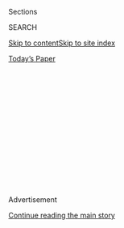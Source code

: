<div id="app">

<div>

<div>

<div>

<div class="NYTAppHideMasthead css-1q2w90k e1suatyy0">

<div class="section css-ui9rw0 e1suatyy2">

<div class="css-eph4ug er09x8g0">

<div class="css-6n7j50">

</div>

<span class="css-1dv1kvn">Sections</span>

<div class="css-10488qs">

<span class="css-1dv1kvn">SEARCH</span>

</div>

[Skip to content](#site-content)[Skip to site
index](#site-index)

</div>

<div class="css-10698na e1huz5gh0">

</div>

</div>

<div id="masthead-bar-one" class="section hasLinks css-15hmgas e1csuq9d3">

<div class="css-uqyvli e1csuq9d0">

</div>

<div class="css-1uqjmks e1csuq9d1">

</div>

<div class="css-9e9ivx">

[](https://myaccount.nytimes3xbfgragh.onion/auth/login?response_type=cookie&client_id=vi)

</div>

<div class="css-1bvtpon e1csuq9d2">

[Today’s
Paper](https://www.nytimes3xbfgragh.onion/section/todayspaper)

</div>

</div>

</div>

</div>

<div data-aria-hidden="false">

<div id="site-content" data-role="main">

<div>

<div class="css-1aor85t" style="opacity:0.000000001;z-index:-1;visibility:hidden">

<div class="css-1hqnpie">

<div class="css-epjblv">

<span class="css-17xtcya">[Opinion](/section/opinion)</span><span class="css-x15j1o">|</span><span class="css-fwqvlz">Beyond
‘White
Fragility’</span>

</div>

<div class="css-k008qs">

<div class="css-1iwv8en">

<span class="css-18z7m18"></span>

<div>

</div>

</div>

<span class="css-1n6z4y">https://nyti.ms/2CJnpCZ</span>

<div class="css-1705lsu">

<div class="css-4xjgmj">

<div class="css-4skfbu" data-role="toolbar" data-aria-label="Social Media Share buttons, Save button, and Comments Panel with current comment count" data-testid="share-tools">

  - 
  - 
  - 
  - 
    
    <div class="css-6n7j50">
    
    </div>

  - 
  - 

</div>

</div>

</div>

</div>

</div>

</div>

<div id="NYT_TOP_BANNER_REGION" class="css-13pd83m">

</div>

<div id="top-wrapper" class="css-1sy8kpn">

<div id="top-slug" class="css-l9onyx">

Advertisement

</div>

[Continue reading the main
story](#after-top)

<div class="ad top-wrapper" style="text-align:center;height:100%;display:block;min-height:250px">

<div id="top" class="place-ad" data-position="top" data-size-key="top">

</div>

</div>

<div id="after-top">

</div>

</div>

<div>

<div class="css-v5btjw etb61u70">

<div class="css-v05ibm etb61u71">

[Opinion](/section/opinion)

</div>

</div>

<div id="sponsor-wrapper" class="css-1hyfx7x">

<div id="sponsor-slug" class="css-19vbshk">

Supported by

</div>

[Continue reading the main
story](#after-sponsor)

<div id="sponsor" class="ad sponsor-wrapper" style="text-align:center;height:100%;display:block">

</div>

<div id="after-sponsor">

</div>

</div>

<div class="css-186x18t">

</div>

<div class="css-1vkm6nb ehdk2mb0">

# Beyond ‘White Fragility’

</div>

If you want to let freedom ring, hammer on economic injustice.

<div class="css-18e8msd">

<div class="css-vp77d3 epjyd6m0">

<div class="css-1p10dcb ey68jwv0" data-aria-hidden="true">

[![Jamelle
Bouie](https://static01.graylady3jvrrxbe.onion/images/2019/01/24/opinion/jamelle-bouie/jamelle-bouie-thumbLarge-v3.png
"Jamelle Bouie")](https://www.nytimes3xbfgragh.onion/column/jamelle-bouie)

</div>

<div class="css-1baulvz">

By [<span class="css-1baulvz last-byline" itemprop="name">Jamelle
Bouie</span>](https://www.nytimes3xbfgragh.onion/column/jamelle-bouie)

<div class="css-8atqhb">

Opinion Columnist

</div>

</div>

</div>

  - June 26,
    2020

  - 
    
    <div class="css-4xjgmj">
    
    <div class="css-d8bdto" data-role="toolbar" data-aria-label="Social Media Share buttons, Save button, and Comments Panel with current comment count" data-testid="share-tools">
    
      - 
      - 
      - 
      - 
        
        <div class="css-6n7j50">
        
        </div>
    
      - 
      - 
    
    </div>
    
    </div>

</div>

<div class="css-79elbk" data-testid="photoviewer-wrapper">

<div class="css-z3e15g" data-testid="photoviewer-wrapper-hidden">

</div>

<div class="css-1a48zt4 ehw59r15" data-testid="photoviewer-children">

![<span class="css-16f3y1r e13ogyst0" data-aria-hidden="true">People
protest the death of George Floyd and police brutality in New
York.</span><span class="css-cnj6d5 e1z0qqy90" itemprop="copyrightHolder"><span class="css-1ly73wi e1tej78p0">Credit...</span><span><span>Gabriela
Bhaskar for The New York
Times</span></span></span>](https://static01.graylady3jvrrxbe.onion/images/2020/06/29/opinion/29bouie_print1/merlin_173318319_f0cdd4ca-223e-411b-907a-b45f572ed61c-articleLarge.jpg?quality=75&auto=webp&disable=upscale)

</div>

</div>

</div>

<div class="section meteredContent css-1r7ky0e" name="articleBody" itemprop="articleBody">

<div class="css-1fanzo5 StoryBodyCompanionColumn">

<div class="css-53u6y8">

Since it emerged [seven years
ago](https://blacklivesmatter.com/herstory/) in response to the
acquittal of George Zimmerman in the shooting of Trayvon Martin, the
Black Lives Matter movement has produced a sea change in attitudes,
politics and
policy.

[In 2016](https://www.pewresearch.org/fact-tank/2016/07/08/how-americans-view-the-black-lives-matter-movement/),
43 percent of Americans supported Black Lives Matter and its claims
about the criminal justice system;
[now](https://www.pewsocialtrends.org/2020/06/12/amid-protests-majorities-across-racial-and-ethnic-groups-express-support-for-the-black-lives-matter-movement/),
it’s up to 67 percent, with 60 percent support among white Americans,
compared with 40 percent four years ago. Whereas Democratic politicians
once
[stumbled](https://www.npr.org/sections/itsallpolitics/2015/07/31/427851451/democratic-candidates-stumble-over-black-lives-matter-movement)
over the issue, now even Republicans are [falling over
themselves](https://www.theatlantic.com/politics/archive/2020/06/mitt-romney-black-lives-matter/612808/)
to say that “black lives matter.” And where the policy conversation was
formerly focused on body cameras and chokehold bans, now mainstream
outlets are debating and taking seriously calls to demilitarize and
[defund](https://www.brookings.edu/blog/fixgov/2020/06/19/what-does-defund-the-police-mean-and-does-it-have-merit/)
police departments or to
[abolish](https://www.nytimes3xbfgragh.onion/2020/06/12/opinion/sunday/floyd-abolish-defund-police.html)
them outright.

But the Black Lives Matter platform isn’t just about criminal justice.
From the start, activists have articulated a [broad, inclusive
vision](https://m4bl.org/policy-platforms/) for the entire country.
This, in fact, has been true of each of the nation’s major movements for
racial equality. Among black Americans and their Radical Republican
allies, Reconstruction — which was still ongoing as of 150 years ago —
was as much a fight to fundamentally reorder Southern economic life as
it was a struggle for political inclusion. The struggle against Jim
Crow, likewise, was also a struggle for economic equality and the
transformation of society.

“The black revolution is much more than a struggle for the rights of
Negroes,” the Rev. Martin Luther King Jr. wrote in “A Testament of
Hope”:

> It is forcing America to face all its interrelated flaws — racism,
> poverty, militarism and materialism. It is exposing evils that are
> rooted deeply in the whole structure of our society. It reveals
> systemic rather than superficial flaws and suggests that radical
> reconstruction of society itself is the real issue to be faced.

Our society was built on the racial segmentation of personhood. Some
people were full humans, guaranteed non-enslavement, secured from
expropriation and given the protection of law, and some people — blacks,
Natives and other nonwhites — were not. That unequal distribution of
personhood was an economic reality as well. It shaped your access to
employment and capital; determined whether you would be doomed to the
margins of labor or given access to its elevated ranks; marked who might
share in the bounty of capitalist production and who would most likely
be cast out as disposable.

</div>

</div>

<div class="css-1fanzo5 StoryBodyCompanionColumn">

<div class="css-53u6y8">

In our society, in other words, the fight for equal personhood can’t
help but also be a struggle for economic justice. And what we see, past
and present, is how that fight against the privileges and distinctions
of race can also lay the foundations for a broader assault on the
privileges and distinctions of class.

As soon as the Civil War came to a close, it was clear there could be no
actual freedom for the formerly enslaved without a fundamental
transformation of economic relations. “We must see that the freedman are
established on the soil, and that they may become proprietors,” Charles
Sumner, the Radical Republican senator from Massachusetts,
[wrote](https://www.google.com/books/edition/Black_Reconstruction_in_America/DmymDwAAQBAJ?hl=en&gbpv=1&dq=black%20reconstruction&pg=PA177&printsec=frontcover&bsq=%E2%80%9Cwe%20must%20see%20that%20the%20freedmen%E2%80%9D)
in March 1865. “The great plantations, which have been so many nurseries
of the rebellion, must be broken up, and the freedmen must have the
pieces.” Likewise,
[said](https://www.google.com/books/edition/Black_Reconstruction_in_America/DmymDwAAQBAJ?hl=en&gbpv=1&dq=black%20reconstruction&pg=PA176&printsec=frontcover&bsq=%E2%80%9Cspent%20in%20vain%E2%80%9D)
the Radical Republican congressman Thaddeus Stevens in September 1865,
“The whole fabric of Southern society must be changed, and never can
it be done if this opportunity is lost.” The foundations of their
institutions, he continued, “must be broken up and re-laid, or all of
our blood and treasure have been spent in vain.”

<div class="css-1q1hscp">

<div class="css-1xk4eoy">

<div id="JBO">

</div>

</div>

</div>

Presidential Reconstruction under Andrew Johnson, a Democrat, would
immediately undermine any means to this end, as he restored defeated
Confederates to citizenship and gave them free rein to impose laws, like
the Black Codes, which sought to reestablish the economic and social
conditions of slavery. But Republicans in Congress were eventually able
to wrest control of Reconstruction from the administration, and just as
importantly, black Americans were actively taking steps to secure their
political freedom against white reactionary opposition. Working through
the Union Army, postwar Union Leagues and the Republican Party, freed
and free blacks worked toward a common goal of political equality. And
once they secured something like it, they set out to try as much as
possible to affect that economic transformation.

“Public schools, hospitals, penitentiaries, and asylums for orphans and
the insane were established for the first time or received increased
funding,” the historian Eric Foner wrote in
“[Reconstruction](https://www.harpercollins.com/9780062354518/reconstruction-updated-edition/):
America’s Unfinished Revolution, 1863-1877.” “South Carolina funded
medical care for poor citizens, and Alabama provided free legal counsel
for indigent defendants.”

</div>

</div>

<div class="css-1fanzo5 StoryBodyCompanionColumn">

<div class="css-53u6y8">

For blacks and Radical Republicans, Reconstruction was an attempt to
secure political rights for the sake transforming the entire society.
And its end had as much to do with the reaction of property and capital
owners as it did with racist violence. “The bargain of 1876,” W.E.B. Du
Bois
[wrote](https://www.google.com/books/edition/Black_Reconstruction_in_America/IqDEhQtoYEkC?hl=en&gbpv=1&pg=PA563&printsec=frontcover&bsq=ceased)
in “Black Reconstruction in America,”

> was essentially an understanding by which the Federal Government
> ceased to sustain the right to vote of half of the laboring population
> of the South, and left capital as represented by the old planter
> class, the new Northern capitalist, and the capitalist that began to
> rise out of the poor whites, with a control of labor greater than in
> any modern industrial state in civilized lands.

Out of that, he continued, “has arisen in the South an exploitation of
labor unparalleled in modern times, with a government in which all
pretense at party alignment or regard for universal suffrage is given
up.”

Du Bois was writing in the 1930s. A quarter-century later, black
Americans in the South would launch a movement to unravel Jim Crow
repression and economic exploitation. And as that movement progressed
and notched victories against segregation, it became clear that the next
step was to build a coalition against the privileges of class, since the
two were inextricably tied together. The Memphis sanitation workers who
[asked](https://www.vox.com/identities/2018/2/12/17004552/mlk-memphis-sanitation-strike-poor-peoples-campaign)
Martin Luther King Jr. to support their strike in 1968 were black, set
against a white power structure in the city. Their oppression as black
Americans and subjugation as workers were tied together. Unraveling one
could not be accomplished without unraveling the other.

All of this relates back to the relationship between race and
capitalism. To end segregation — of housing, of schools, of workplaces —
is to undo one of the major ways in which labor is exploited, caste
established and the ideologies of racial hierarchy sustained. And that,
in turn, opens possibilities for new avenues of advancement. The old
labor slogan “[Negro and White, Unite and
Fight\!](https://www.press.uillinois.edu/books/catalog/26nmf7cc9780252066214.html)”
contains more than a little truth about the necessary conditions for
economic justice. That this unity is fairly rare in American history is
a testament to how often these movements have “either advocated,
capitulated before, or otherwise failed to oppose racism at one or more
critical junctures in their history,” as Robert L. Allen and Pamela P.
Allen note in their [1974
study](https://books.google.com/books/about/Reluctant_Reformers.html?id=Yfu_QgAACAAJ)
of racism and social reform movements.

Which brings us back to the present. The activists behind the Black
Lives Matter movement have always connected its aims to working-class,
egalitarian politics. The platform of the Movement for Black Lives, as
it is formally known, includes demands for universal health care,
affordable housing, living wage employment and access to education and
public transportation. Given the extent to which class shapes black
exposure to police violence — it is poor and working class black
Americans who are most likely to live in neighborhoods marked by
constant police surveillance — calls to defund and dismantle existing
police departments are a class demand like any other.

But while the movement can’t help but be about practical concerns, the
predominating discourse of belief and intention overshadows those
stakes: too much concern with “white fragility” and not enough with
wealth inequality. The challenge is to bridge the gap; to show new
supporters that there’s far more work to do than changing the way we
police; to channel their sympathy into a deeper understanding of the
problem at hand.

To put a final point of emphasis on the potential of the moment, I’ll
leave you with this. In a 1963 pamphlet called “[The American
Revolution](https://books.google.com/books/about/The_American_revolution.html?id=p2MOAQAAMAAJ):
Pages from a Negro Worker’s Notebook,” the activist and laborer James
Boggs argued for the revolutionary potential of the black struggle for
civil rights. “The strength of the Negro cause and its power to shake up
the social structure of the nation,” Boggs wrote, “comes from the fact
that in the Negro struggle all the questions of human rights and human
relationships are posed.” That is because it is a struggle for equality
“in production, in consumption, in the community, in the courts, in
the schools, in the universities, in transportation, in social activity,
in government, and indeed in every sphere of American life.”

</div>

</div>

<div class="css-1fanzo5 StoryBodyCompanionColumn">

<div class="css-53u6y8">

-----

</div>

</div>

<div class="css-79elbk" data-testid="photoviewer-wrapper">

<div class="css-z3e15g" data-testid="photoviewer-wrapper-hidden">

</div>

<div class="css-1a48zt4 ehw59r15" data-testid="photoviewer-children">

![<span class="css-16f3y1r e13ogyst0" data-aria-hidden="true">Flags and
flowers at a memorial for George Floyd in
Minneapolis.</span><span class="css-cnj6d5 e1z0qqy90" itemprop="copyrightHolder"><span class="css-1ly73wi e1tej78p0">Credit...</span><span>Alyssa
Schukar for The New York
Times</span></span>](https://static01.graylady3jvrrxbe.onion/images/2020/06/28/opinion/28bouie_print2/merlin_173322873_9e85fe75-2534-4098-ae12-c760b1badb05-articleLarge.jpg?quality=75&auto=webp&disable=upscale)

</div>

</div>

<div>

</div>

<div class="css-1fanzo5 StoryBodyCompanionColumn">

<div class="css-53u6y8">

*The Times is committed to publishing* [*a diversity of
letters*](https://www.nytimes3xbfgragh.onion/2019/01/31/opinion/letters/letters-to-editor-new-york-times-women.html)
*to the editor. We’d like to hear what you think about this or any of
our articles. Here are some*
[*tips*](https://help.nytimes3xbfgragh.onion/hc/en-us/articles/115014925288-How-to-submit-a-letter-to-the-editor)*.
And here's our email:*
[*letters@NYTimes.com*](mailto:letters@NYTimes.com)*.*

*Follow The New York Times Opinion section on*
[*Facebook*](https://www.facebookcorewwwi.onion/nytopinion)*,* [*Twitter
(@NYTopinion)*](http://twitter.com/NYTOpinion) *and*
[*Instagram*](https://www.instagram.com/nytopinion/)*.*

</div>

</div>

</div>

<div>

</div>

<div>

</div>

<div>

</div>

<div>

<div id="bottom-wrapper" class="css-1ede5it">

<div id="bottom-slug" class="css-l9onyx">

Advertisement

</div>

[Continue reading the main
story](#after-bottom)

<div id="bottom" class="ad bottom-wrapper" style="text-align:center;height:100%;display:block;min-height:90px">

</div>

<div id="after-bottom">

</div>

</div>

</div>

</div>

</div>

## Site Index

<div>

</div>

## Site Information Navigation

  - [© <span>2020</span> <span>The New York Times
    Company</span>](https://help.nytimes3xbfgragh.onion/hc/en-us/articles/115014792127-Copyright-notice)

<!-- end list -->

  - [NYTCo](https://www.nytco.com/)
  - [Contact
    Us](https://help.nytimes3xbfgragh.onion/hc/en-us/articles/115015385887-Contact-Us)
  - [Work with us](https://www.nytco.com/careers/)
  - [Advertise](https://nytmediakit.com/)
  - [T Brand Studio](http://www.tbrandstudio.com/)
  - [Your Ad
    Choices](https://www.nytimes3xbfgragh.onion/privacy/cookie-policy#how-do-i-manage-trackers)
  - [Privacy](https://www.nytimes3xbfgragh.onion/privacy)
  - [Terms of
    Service](https://help.nytimes3xbfgragh.onion/hc/en-us/articles/115014893428-Terms-of-service)
  - [Terms of
    Sale](https://help.nytimes3xbfgragh.onion/hc/en-us/articles/115014893968-Terms-of-sale)
  - [Site
    Map](https://spiderbites.nytimes3xbfgragh.onion)
  - [Help](https://help.nytimes3xbfgragh.onion/hc/en-us)
  - [Subscriptions](https://www.nytimes3xbfgragh.onion/subscription?campaignId=37WXW)

</div>

</div>

</div>

</div>
